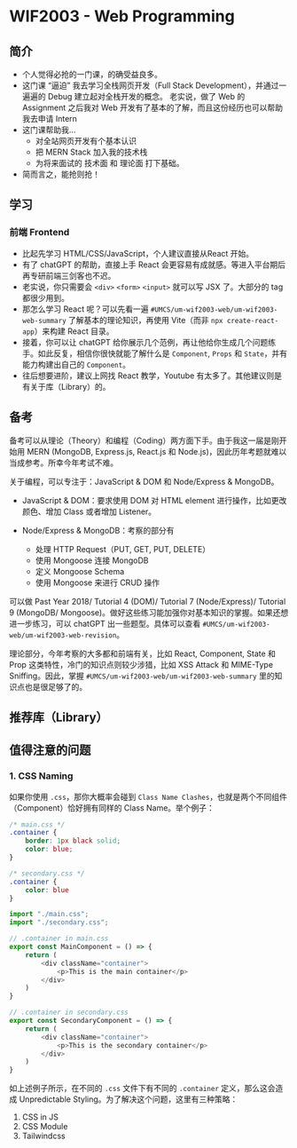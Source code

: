 # WIF2003 - Web Programming

## 简介

- 个人觉得必抢的一门课，的确受益良多。
- 这门课 “逼迫” 我去学习全栈网页开发（Full Stack Development），并通过一遍遍的 Debug 建立起对全栈开发的概念。
  老实说，做了 Web 的 Assignment 之后我对 Web 开发有了基本的了解，而且这份经历也可以帮助我去申请 Intern
- 这门课帮助我...
  - 对全站网页开发有个基本认识
  - 把 MERN Stack 加入我的技术栈
  - 为将来面试的 技术面 和 理论面 打下基础。
- 简而言之，能抢则抢！

## 学习

### 前端 Frontend

- 比起先学习 HTML/CSS/JavaScript，个人建议直接从React 开始。
- 有了 chatGPT 的帮助，直接上手 React 会更容易有成就感。等进入平台期后再专研前端三剑客也不迟。
- 老实说，你只需要会 `<div>` `<form>` `<input>` 就可以写 JSX 了。大部分的 tag 都很少用到。
- 那怎么学习 React 呢？可以先看一遍 `#UMCS/um-wif2003-web/um-wif2003-web-summary` 了解基本的理论知识，再使用 Vite（而非 `npx create-react-app`）来构建 React 目录。
- 接着，你可以让 chatGPT 给你展示几个范例，再让他给你生成几个问题练手。如此反复，相信你很快就能了解什么是 `Component`, `Props` 和 `State`，并有能力构建出自己的 `Component`。
- 往后想要进阶，建议上网找 React 教学，Youtube 有太多了。其他建议则是有关于库（Library）的。

## 备考

备考可以从理论（Theory）和编程（Coding）两方面下手。由于我这一届是刚开始用 MERN (MongoDB, Express.js, React.js 和 Node.js)，因此历年考题就难以当成参考。所幸今年考试不难。

关于编程，可以专注于：JavaScript & DOM 和 Node/Express & MongoDB。

- JavaScript & DOM：要求使用 DOM 对 HTML element 进行操作，比如更改颜色、增加 Class 或者增加 Listener。

- Node/Express & MongoDB：考察的部分有
  - 处理 HTTP Request（PUT, GET, PUT, DELETE）
  - 使用 Mongoose 连接 MongoDB
  - 定义 Mongoose Schema
  - 使用 Mongoose 来进行 CRUD 操作

可以做 Past Year 2018/ Tutorial 4 (DOM)/ Tutorial 7 (Node/Express)/ Tutorial 9 (MongoDB/ Mongoose)。做好这些练习能加强你对基本知识的掌握。如果还想进一步练习，可以 chatGPT 出一些题型。具体可以查看 `#UMCS/um-wif2003-web/um-wif2003-web-revision`。

理论部分，今年考察的大多都和前端有关，比如 React, Component, State 和 Prop 这类特性，冷门的知识点则较少涉猎，比如 XSS Attack 和 MIME-Type Sniffing。因此，掌握 `#UMCS/um-wif2003-web/um-wif2003-web-summary` 里的知识点也是很足够了的。

## 推荐库（Library）

## 值得注意的问题

### 1. CSS Naming

如果你使用 `.css`，那你大概率会碰到 `Class Name Clashes`，也就是两个不同组件（Component）恰好拥有同样的 Class Name。举个例子：


```css
/* main.css */
.container {
    border: 1px black solid;
    color: blue;
}

/* secondary.css */
.container {
    color: blue
}
```

```javascript
import "./main.css";
import "./secondary.css";

// .container in main.css
export const MainComponent = () => {
    return (
        <div className="container">
            <p>This is the main container</p>
        </div>
    )
}

// .container in secondary.css
export const SecondaryComponent = () => {
    return (
        <div className="container">
            <p>This is the secondary container</p>
        </div>
    )
}
```

如上述例子所示，在不同的 `.css` 文件下有不同的 `.container` 定义，那么这会造成 Unpredictable Styling。为了解决这个问题，这里有三种策略：

1. CSS in JS
2. CSS Module
3. Tailwindcss